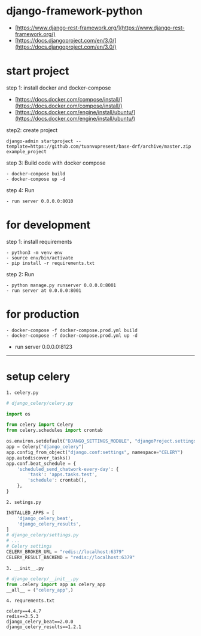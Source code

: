 # django-framework-python
- [https://www.django-rest-framework.org/](https://www.django-rest-framework.org/)
- [https://docs.djangoproject.com/en/3.0/](https://docs.djangoproject.com/en/3.0/)
# start project 
step 1: install docker and docker-compose

- [https://docs.docker.com/compose/install/](https://docs.docker.com/compose/install/)
- [https://docs.docker.com/engine/install/ubuntu/](https://docs.docker.com/engine/install/ubuntu/)

step2: create project 
```
django-admin startproject --template=https://github.com/tuanvupresent/base-drf/archive/master.zip example_project
```

step 3: Build code with docker compose
```
- docker-compose build
- docker-compose up -d
```

step 4: Run
```
- run server 0.0.0.0:8010
```

# for development 
step 1: install requirements
```
- python3 -m venv env
- source env/bin/activate 
- pip install -r requirements.txt 
```
step 2: Run
```
- python manage.py runserver 0.0.0.0:8001
- run server at 0.0.0.0:8001
```

# for production 
```
- docker-compose -f docker-compose.prod.yml build
- docker-compose -f docker-compose.prod.yml up -d
```
- run server 0.0.0.0:8123

---
# setup celery

`1. celery.py`
```python
# django_celery/celery.py

import os

from celery import Celery
from celery.schedules import crontab

os.environ.setdefault("DJANGO_SETTINGS_MODULE", "djangoProject.settings")
app = Celery("django_celery")
app.config_from_object("django.conf:settings", namespace="CELERY")
app.autodiscover_tasks()
app.conf.beat_schedule = {
    'scheduled_send_chatwork-every-day': {
        'task': 'apps.tasks.test',
        'schedule': crontab(),
    },
}

```
`2. setings.py`
```python
INSTALLED_APPS = [
    'django_celery_beat',
    'django_celery_results',
]
# django_celery/settings.py
# ...
# Celery settings
CELERY_BROKER_URL = "redis://localhost:6379"
CELERY_RESULT_BACKEND = "redis://localhost:6379"
```
`3. __init__.py`
```python
# django_celery/__init__.py
from .celery import app as celery_app
__all__ = ("celery_app",)
```

`4. requrements.txt`
```text
celery==4.4.7
redis==3.5.3
django_celery_beat==2.0.0
django_celery_results==1.2.1
```
